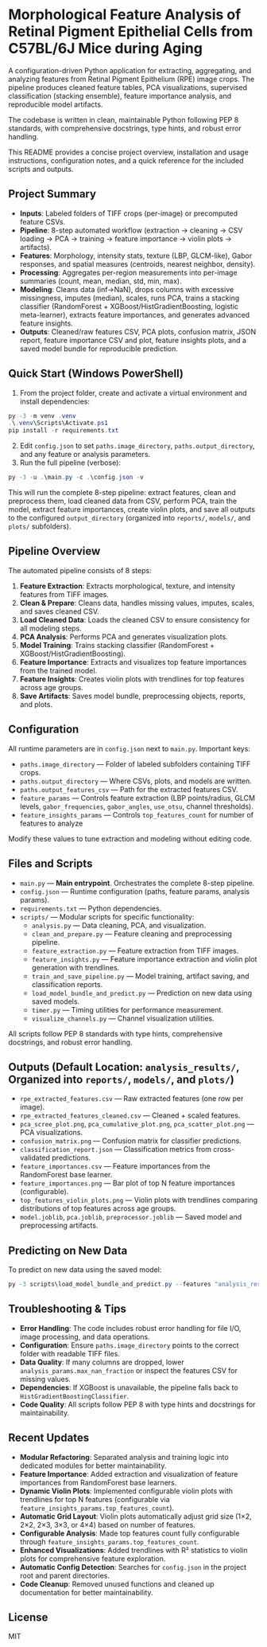 # Morphological Feature Analysis of Retinal Pigment Epithelial Cells from C57BL/6J Mice during Aging

A configuration-driven Python application for extracting, aggregating, and analyzing features from Retinal Pigment Epithelium (RPE) image crops. The pipeline produces cleaned feature tables, PCA visualizations, supervised classification (stacking ensemble), feature importance analysis, and reproducible model artifacts.

The codebase is written in clean, maintainable Python following PEP 8 standards, with comprehensive docstrings, type hints, and robust error handling.

This README provides a concise project overview, installation and usage instructions, configuration notes, and a quick reference for the included scripts and outputs.

## Project Summary

- **Inputs**: Labeled folders of TIFF crops (per-image) or precomputed feature CSVs.
- **Pipeline**: 8-step automated workflow (extraction → cleaning → CSV loading → PCA → training → feature importance → violin plots → artifacts).
- **Features**: Morphology, intensity stats, texture (LBP, GLCM-like), Gabor responses, and spatial measures (centroids, nearest neighbor, density).
- **Processing**: Aggregates per-region measurements into per-image summaries (count, mean, median, std, min, max).
- **Modeling**: Cleans data (inf→NaN), drops columns with excessive missingness, imputes (median), scales, runs PCA, trains a stacking classifier (RandomForest + XGBoost/HistGradientBoosting, logistic meta-learner), extracts feature importances, and generates advanced feature insights.
- **Outputs**: Cleaned/raw features CSV, PCA plots, confusion matrix, JSON report, feature importance CSV and plot, feature insights plots, and a saved model bundle for reproducible prediction.

## Quick Start (Windows PowerShell)

1. From the project folder, create and activate a virtual environment and install dependencies:

```powershell
py -3 -m venv .venv
.\.venv\Scripts\Activate.ps1
pip install -r requirements.txt
```

2. Edit `config.json` to set `paths.image_directory`, `paths.output_directory`, and any feature or analysis parameters.
3. Run the full pipeline (verbose):

```powershell
py -3 -u .\main.py -c .\config.json -v
```

This will run the complete 8-step pipeline: extract features, clean and preprocess them, load cleaned data from CSV, perform PCA, train the model, extract feature importances, create violin plots, and save all outputs to the configured `output_directory` (organized into `reports/`, `models/`, and `plots/` subfolders).

## Pipeline Overview

The automated pipeline consists of 8 steps:

1. **Feature Extraction**: Extracts morphological, texture, and intensity features from TIFF images.
2. **Clean & Prepare**: Cleans data, handles missing values, imputes, scales, and saves cleaned CSV.
3. **Load Cleaned Data**: Loads the cleaned CSV to ensure consistency for all modeling steps.
4. **PCA Analysis**: Performs PCA and generates visualization plots.
5. **Model Training**: Trains stacking classifier (RandomForest + XGBoost/HistGradientBoosting).
6. **Feature Importance**: Extracts and visualizes top feature importances from the trained model.
7. **Feature Insights**: Creates violin plots with trendlines for top features across age groups.
8. **Save Artifacts**: Saves model bundle, preprocessing objects, reports, and plots.

## Configuration

All runtime parameters are in `config.json` next to `main.py`. Important keys:

- `paths.image_directory` — Folder of labeled subfolders containing TIFF crops.
- `paths.output_directory` — Where CSVs, plots, and models are written.
- `paths.output_features_csv` — Path for the extracted features CSV.
- `feature_params` — Controls feature extraction (LBP points/radius, GLCM levels, `gabor_frequencies`, `gabor_angles`, `use_otsu`, channel thresholds).
- `feature_insights_params` — Controls `top_features_count` for number of features to analyze

Modify these values to tune extraction and modeling without editing code.

## Files and Scripts

- `main.py` — **Main entrypoint**. Orchestrates the complete 8-step pipeline.
- `config.json` — Runtime configuration (paths, feature params, analysis params).
- `requirements.txt` — Python dependencies.
- `scripts/` — Modular scripts for specific functionality:
  - `analysis.py` — Data cleaning, PCA, and visualization.
  - `clean_and_prepare.py` — Feature cleaning and preprocessing pipeline.
  - `feature_extraction.py` — Feature extraction from TIFF images.
  - `feature_insights.py` — Feature importance extraction and violin plot generation with trendlines.
  - `train_and_save_pipeline.py` — Model training, artifact saving, and classification reports.
  - `load_model_bundle_and_predict.py` — Prediction on new data using saved models.
  - `timer.py` — Timing utilities for performance measurement.
  - `visualize_channels.py` — Channel visualization utilities.

All scripts follow PEP 8 standards with type hints, comprehensive docstrings, and robust error handling.

## Outputs (Default Location: `analysis_results/`, Organized into `reports/`, `models/`, and `plots/`)

- `rpe_extracted_features.csv` — Raw extracted features (one row per image).
- `rpe_extracted_features_cleaned.csv` — Cleaned + scaled features.
- `pca_scree_plot.png`, `pca_cumulative_plot.png`, `pca_scatter_plot.png` — PCA visualizations.
- `confusion_matrix.png` — Confusion matrix for classifier predictions.
- `classification_report.json` — Classification metrics from cross-validated predictions.
- `feature_importances.csv` — Feature importances from the RandomForest base learner.
- `feature_importances.png` — Bar plot of top N feature importances (configurable).
- `top_features_violin_plots.png` — Violin plots with trendlines comparing distributions of top features across age groups.
- `model.joblib`, `pca.joblib`, `preprocessor.joblib` — Saved model and preprocessing artifacts.

## Predicting on New Data

To predict on new data using the saved model:

```powershell
py -3 scripts\load_model_bundle_and_predict.py --features "analysis_results\reports\rpe_extracted_features_cleaned.csv" --model "analysis_results\models\model.joblib" --output "analysis_results\reports\predictions.csv"
```

## Troubleshooting & Tips

- **Error Handling**: The code includes robust error handling for file I/O, image processing, and data operations.
- **Configuration**: Ensure `paths.image_directory` points to the correct folder with readable TIFF files.
- **Data Quality**: If many columns are dropped, lower `analysis_params.max_nan_fraction` or inspect the features CSV for missing values.
- **Dependencies**: If XGBoost is unavailable, the pipeline falls back to `HistGradientBoostingClassifier`.
- **Code Quality**: All scripts follow PEP 8 with type hints and docstrings for maintainability.

## Recent Updates

- **Modular Refactoring**: Separated analysis and training logic into dedicated modules for better maintainability.
- **Feature Importance**: Added extraction and visualization of feature importances from RandomForest base learners.
- **Dynamic Violin Plots**: Implemented configurable violin plots with trendlines for top N features (configurable via `feature_insights_params.top_features_count`).
- **Automatic Grid Layout**: Violin plots automatically adjust grid size (1×2, 2×2, 2×3, 3×3, or 4×4) based on number of features.
- **Configurable Analysis**: Made top features count fully configurable through `feature_insights_params.top_features_count`.
- **Enhanced Visualizations**: Added trendlines with R² statistics to violin plots for comprehensive feature exploration.
- **Automatic Config Detection**: Searches for `config.json` in the project root and parent directories.
- **Code Cleanup**: Removed unused functions and cleaned up documentation for better maintainability.

## License

MIT
